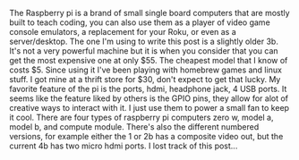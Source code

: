 The Raspberry pi is a brand of small single board computers that are mostly built to teach coding, you can also use them as a player of video game console emulators, a replacement for your Roku, or even as a server/desktop. The one I'm using to write this post is a slightly older 3b. It's not a very powerful machine but it is when you consider that you can get the most expensive one at only $55. The cheapest model that I know of costs $5. Since using it I've been playing with homebrew games and linux stuff. I got mine at a thrift store for $30, don't expect to get that lucky. My favorite feature of the pi is the ports, hdmi, headphone jack, 4 USB ports. It seems like the feature liked by others is the GPIO pins, they allow for alot of creative ways to interact with it. I just use them to power a small fan to keep it cool. There are four types of raspberry pi computers zero w, model a, model b, and compute module. There's also the different numbered versions, for example either the 1 or 2b has a composite video out, but the current 4b has two micro hdmi ports. I lost track of this post...
